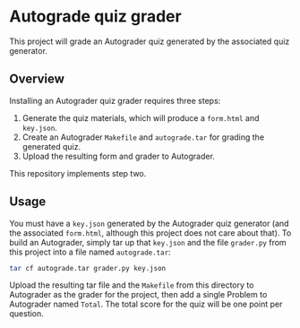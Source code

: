 # Autograde quiz grader

This project will grade an Autograder quiz generated by the associated
quiz generator.

## Overview

Installing an Autograder quiz grader requires three steps:

 1. Generate the quiz materials, which will produce a `form.html` and
    `key.json`.
 2. Create an Autograder `Makefile` and `autograde.tar` for grading the
    generated quiz.
 3. Upload the resulting form and grader to Autograder.

This repository implements step two.

## Usage

You must have a `key.json` generated by the Autograder quiz generator
(and the associated `form.html`, although this project does not care
about that).  To build an Autograder, simply tar up that `key.json` and
the file `grader.py` from this project into a file named
`autograde.tar`:

```sh
tar cf autograde.tar grader.py key.json
```

Upload the resulting tar file and the `Makefile` from this directory to
Autograder as the grader for the project, then add a single Problem to
Autograder named `Total`.  The total score for the quiz will be one
point per question.

